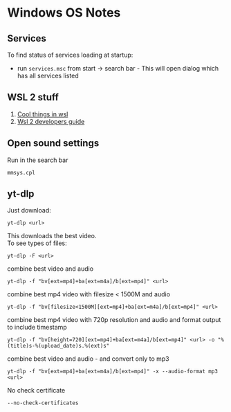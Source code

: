 # Windows OS Notes

## Services
To find status of services loading at startup:
- run `services.msc` from start -> search bar - This will open dialog which has all services listed
## WSL 2 stuff
1. [Cool things in wsl](https://www.hanselman.com/blog/CoolWSLWindowsSubsystemForLinuxTipsAndTricksYouOrIDidntKnowWerePossible.aspx)
2. [Wsl 2 developers guide](https://www.sitepoint.com/wsl2-windows-terminal/)

## Open sound settings
Run in the search bar
```
mmsys.cpl
```

## yt-dlp
Just download:
```
yt-dlp <url>
```
This downloads the best video.  
To see types of files:
```
yt-dlp -F <url>
```
combine best video and audio
```
yt-dlp -f "bv[ext=mp4]+ba[ext=m4a]/b[ext=mp4]" <url>
```
combine best mp4 video with filesize < 1500M and audio
```
yt-dlp -f "bv[filesize<1500M][ext=mp4]+ba[ext=m4a]/b[ext=mp4]" <url>
```
combine best mp4 video with 720p resolution and audio and format output to include timestamp
```
yt-dlp -f "bv[height=720][ext=mp4]+ba[ext=m4a]/b[ext=mp4]" <url> -o "%(title)s-%(upload_date)s.%(ext)s"
```

combine best video and audio - and convert only to mp3
```
yt-dlp -f "bv[ext=mp4]+ba[ext=m4a]/b[ext=mp4]" -x --audio-format mp3 <url>
```
No check certificate  
```
--no-check-certificates
```
